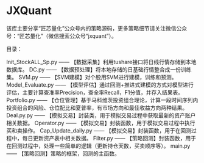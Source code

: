 # JXQuant
该库主要分享“匠芯量化”公众号内的策略源码，更多策略细节请关注微信公众号：“匠芯量化”（微信搜索公众号“jxquant”）。

目录：

Init_StockALL_Sp.py  —— 【数据采集】利用tushare接口将日线行情存储到本地数据库。
DC.py   ——  【数据预处理】将本地存储的日基础行情整合成一份训练集。
SVM.py   ——  【SVM建模】对个股用SVM进行建模，训练和预测。
Model_Evaluate.py   ——   【模型评估】通过回测+推进式建模的方式对模型进行评估，主要计算查准率Precision，查全率Recall，F1分值，并存入结果表。
Portfolio.py   ——   【仓位管理】基于马科维茨投资组合理论，计算一段时间序列内投资组合的风险、仓位配比和夏普率，有市场方向和最佳收益方向两种结果。
Deal.py.py   ——   【模拟交易】封装类，用于模拟交易过程中获取最新的资产账户相关数据。
Operator.py   ——   【模拟交易】封装函数，用于模拟交易过程中执行买和卖操作。
Cap_Update_daily.py   ——   【模拟交易】封装函数，用于在回测过程中，每日更新资产表中相关数据。
Filter.py   ——   【策略回测】封装函数，用于在回测过程中，处理一些简单的逻辑（更新持仓天数，买卖顺序等）。
main.py   ——   【策略回测】策略的框架，回测的主函数。
